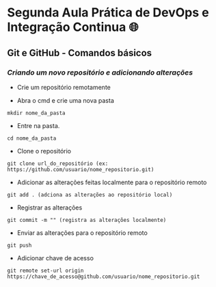 # Segunda Aula Prática de DevOps e Integração Continua :globe_with_meridians:

## Git e GitHub - Comandos básicos

### _Criando um novo repositório e adicionando alterações_

- Crie um repositório remotamente

- Abra o cmd e crie uma nova pasta

```
mkdir nome_da_pasta
```

- Entre na pasta.

```
cd nome_da_pasta
```

- Clone o repositório

```
git clone url_do_repositório (ex: https://github.com/usuario/nome_repositorio.git)
```

- Adicionar as alterações feitas localmente para o repositório remoto

```
git add . (adciona as alterações ao repositório local)
```

- Registrar as alterações

```
git commit -m "" (registra as alterações localmente)
```
- Enviar as alterações para o repositório remoto

```
git push
```

- Adicionar chave de acesso 

```
git remote set-url origin https://chave_de_acesso@github.com/usuario/nome_repositorio.git
```




